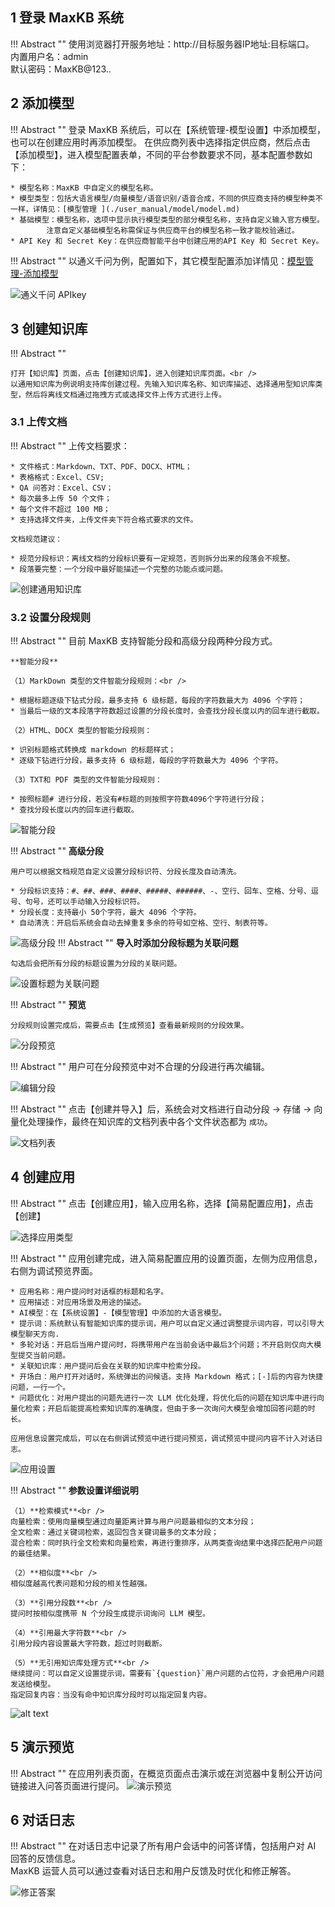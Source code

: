 
## 1 登录 MaxKB 系统

!!! Abstract ""
    使用浏览器打开服务地址：http://目标服务器IP地址:目标端口。   
    内置用户名：admin    
    默认密码：MaxKB@123.. 

## 2 添加模型

!!! Abstract ""
    登录 MaxKB 系统后，可以在【系统管理-模型设置】中添加模型，也可以在创建应用时再添加模型。
    在供应商列表中选择指定供应商，然后点击【添加模型】，进入模型配置表单，不同的平台参数要求不同，基本配置参数如下：

    * 模型名称：MaxKB 中自定义的模型名称。   
    * 模型类型：包括大语言模型/向量模型/语音识别/语音合成，不同的供应商支持的模型种类不一样，详情见：[模型管理 ](./user_manual/model/model.md)
    * 基础模型：模型名称，选项中显示执行模型类型的部分模型名称，支持自定义输入官方模型。
            注意自定义基础模型名称需保证与供应商平台的模型名称一致才能校验通过。   
    * API Key 和 Secret Key：在供应商智能平台中创建应用的API Key 和 Secret Key。

!!! Abstract ""
    以通义千问为例，配置如下，其它模型配置添加详情见：[模型管理-添加模型 ](./user_manual/model/model.md)

![通义千问 APIkey](img/model/tongyi_model.png)


## 3 创建知识库

!!! Abstract ""

    打开【知识库】页面，点击【创建知识库】，进入创建知识库页面。<br />
    以通用知识库为例说明支持库创建过程。先输入知识库名称、知识库描述、选择通用型知识库类型，然后将离线文档通过拖拽方式或选择文件上传方式进行上传。 

### 3.1 上传文档

!!! Abstract ""
    上传文档要求：  

    * 文件格式：Markdown、TXT、PDF、DOCX、HTML；
    * 表格格式：Excel、CSV;
    * QA 问答对：Excel、CSV；  
    * 每次最多上传 50 个文件；   
    * 每个文件不超过 100 MB；
    * 支持选择文件夹，上传文件夹下符合格式要求的文件。

    文档规范建议：

    * 规范分段标识：离线文档的分段标识要有一定规范，否则拆分出来的段落会不规整。   
    * 段落要完整：一个分段中最好能描述一个完整的功能点或问题。

![创建通用知识库](img/dataset/create_offline_dataset.png)

### 3.2 设置分段规则
    
!!! Abstract ""
    目前 MaxKB 支持智能分段和高级分段两种分段方式。

    **智能分段**

    （1）MarkDown 类型的文件智能分段规则：<br />

    * 根据标题逐级下钻式分段，最多支持 6 级标题，每段的字符数最大为 4096 个字符；   
    * 当最后一级的文本段落字符数超过设置的分段长度时，会查找分段长度以内的回车进行截取。

    （2）HTML、DOCX 类型的智能分段规则：

    * 识别标题格式转换成 markdown 的标题样式；
    * 逐级下钻进行分段，最多支持 6 级标题，每段的字符数最大为 4096 个字符。

    （3）TXT和 PDF 类型的文件智能分段规则：

    * 按照标题# 进行分段，若没有#标题的则按照字符数4096个字符进行分段；
    * 查找分段长度以内的回车进行截取。  
      
![智能分段](<img/dataset/automatic_paragraphing.png>)

!!! Abstract ""
    **高级分段**  

    用户可以根据文档规范自定义设置分段标识符、分段长度及自动清洗。

    * 分段标识支持：#、##、###、####、#####、######、-、空行、回车、空格、分号、逗号、句号，还可以手动输入分段标识符。   
    * 分段长度：支持最小 50个字符，最大 4096 个字符。   
    * 自动清洗：开启后系统会自动去掉重复多余的符号如空格、空行、制表符等。     

![高级分段](<img/dataset/advanced_segmentation.png>)
!!! Abstract ""
    **导入时添加分段标题为关联问题**  

    勾选后会把所有分段的标题设置为分段的关联问题。
![设置标题为关联问题](img/dataset/titel_set_question.png)

!!! Abstract ""
    **预览** 

    分段规则设置完成后，需要点击【生成预览】查看最新规则的分段效果。

![分段预览](<img/dataset/preview_segmentation.png>)

!!! Abstract ""
    用户可在分段预览中对不合理的分段进行再次编辑。

![编辑分段](img/dataset/view_edit.png)

 
!!! Abstract ""
    点击【创建并导入】后，系统会对文档进行自动分段 -> 存储 -> 向量化处理操作，最终在知识库的文档列表中各个文件状态都为 `成功`。

![文档列表](img/dataset/doc_list.png)

## 4 创建应用

!!! Abstract ""
    点击【创建应用】，输入应用名称，选择【简易配置应用】，点击【创建】

![选择应用类型](img/app/selectAppType.png)

!!! Abstract ""
    应用创建完成，进入简易配置应用的设置页面，左侧为应用信息，右侧为调试预览界面。

    * 应用名称：用户提问时对话框的标题和名字。    
    * 应用描述：对应用场景及用途的描述。    
    * AI模型：在【系统设置】-【模型管理】中添加的大语言模型。    
    * 提示词：系统默认有智能知识库的提示词，用户可以自定义通过调整提示词内容，可以引导大模型聊天方向.
    * 多轮对话：开启后当用户提问时，将携带用户在当前会话中最后3个问题；不开启则仅向大模型提交当前问题。           
    * 关联知识库：用户提问后会在关联的知识库中检索分段。   
    * 开场白：用户打开对话时，系统弹出的问候语。支持 Markdown 格式；[-]后的内容为快捷问题，一行一个。       
    * 问题优化：对用户提出的问题先进行一次 LLM 优化处理，将优化后的问题在知识库中进行向量化检索；开启后能提高检索知识库的准确度，但由于多一次询问大模型会增加回答问题的时长。

    应用信息设置完成后，可以在右侧调试预览中进行提问预览，调试预览中提问内容不计入对话日志。
![应用设置](img/app/app_setting.png)


  
!!! Abstract "" 
    **参数设置详细说明**

    （1）**检索模式**<br />
    向量检索：使用向量模型通过向量距离计算与用户问题最相似的文本分段；        
    全文检索：通过关键词检索，返回包含关键词最多的文本分段；           
    混合检索：同时执行全文检索和向量检索，再进行重排序，从两类查询结果中选择匹配用户问题的最佳结果。    

    （2）**相似度**<br />
    相似度越高代表问题和分段的相关性越强。 

    （3）**引用分段数**<br />
    提问时按相似度携带 N 个分段生成提示词询问 LLM 模型。 

    （4）**引用最大字符数**<br />
    引用分段内容设置最大字符数，超过时则截断。     

    （5）**无引用知识库处理方式**<br />
    继续提问：可以自定义设置提示词，需要有`{question}`用户问题的占位符，才会把用户问题发送给模型。       
    指定回复内容：当没有命中知识库分段时可以指定回复内容。   

![alt text](<img/app/app-parameter-setting.png>)

## 5 演示预览

!!! Abstract "" 
    在应用列表页面，在概览页面点击演示或在浏览器中复制公开访问链接进入问答页面进行提问。
![演示预览](img/app/app_view.png)


## 6 对话日志

!!! Abstract "" 
    在对话日志中记录了所有用户会话中的问答详情，包括用户对 AI 回答的反馈信息。  
    MaxKB 运营人员可以通过查看对话日志和用户反馈及时优化和修正解答。

![修正答案](img/app/log_details_edit.png)


